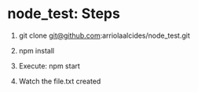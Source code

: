 # node_test: Steps

1) git clone git@github.com:arriolaalcides/node_test.git

2) npm install

3) Execute: npm start

4) Watch the file.txt created
